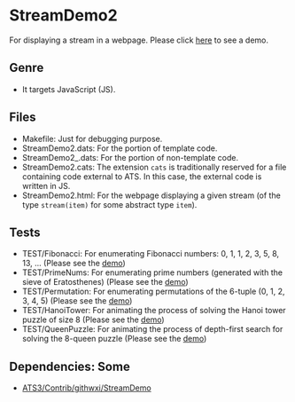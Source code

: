 # StreamDemo2

For displaying a stream in a webpage.
Please click [here](https://xanadu-lang.github.io/contrib/githwxi/StreamDemo2/TEST/QueenPuzzle/2020-12-12/.)
to see a demo.

## Genre
- It targets JavaScript (JS).

## Files
- Makefile: Just for debugging purpose.
- StreamDemo2.dats: For the portion of template code.
- StreamDemo2_.dats: For the portion of non-template code. 
- StreamDemo2.cats: The extension `cats` is traditionally reserved for a file containing code external to ATS.
  In this case, the external code is written in JS.
- StreamDemo2.html: For the webpage displaying a given stream (of the type `stream(item)` for some abstract type `item`).

## Tests
- TEST/Fibonacci: For enumerating Fibonacci numbers: 0, 1, 1, 2, 3, 5, 8, 13, ...
  (Please see the [demo](https://xanadu-lang.github.io/contrib/githwxi/StreamDemo2/TEST/Fibonacci/2020-12-12/.))
- TEST/PrimeNums: For enumerating prime numbers (generated with the sieve of Eratosthenes)
  (Please see the [demo](https://xanadu-lang.github.io/contrib/githwxi/StreamDemo2/TEST/PrimeNums/2020-12-12/.))
- TEST/Permutation: For enumerating permutations of the 6-tuple (0, 1, 2, 3, 4, 5)
  (Please see the [demo](https://xanadu-lang.github.io/contrib/githwxi/StreamDemo2/TEST/Permutation/2020-12-24/.))
- TEST/HanoiTower: For animating the process of solving the Hanoi tower puzzle of size 8
  (Please see the [demo](https://xanadu-lang.github.io/contrib/githwxi/StreamDemo2/TEST/HanoiTower/2020-12-20/.))
- TEST/QueenPuzzle: For animating the process of depth-first search for solving the 8-queen puzzle
  (Please see the [demo](https://xanadu-lang.github.io/contrib/githwxi/StreamDemo2/TEST/QueenPuzzle/2020-12-12/.))

## Dependencies: Some

- [ATS3/Contrib/githwxi/StreamDemo](./../StreamDemo)

